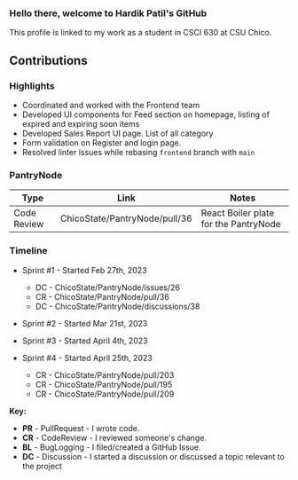 ### Hello there, welcome to Hardik Patil's GitHub

This profile is linked to my work as a student in CSCI 630 at CSU Chico.

## Contributions

### Highlights

- Coordinated and worked with the Frontend team
- Developed UI components for Feed section on homepage, listing of expired and expiring soon items
- Developed Sales Report UI page. List of all category
- Form validation on Register and login page.
- Resolved linter issues while rebasing `frontend` branch with `main`

### PantryNode

| Type        | Link                          | Notes                                 |
| ----------- | ----------------------------- | ------------------------------------- |
| Code Review | ChicoState/PantryNode/pull/36 | React Boiler plate for the PantryNode |

### Timeline

- Sprint #1 - Started Feb 27th, 2023
  - DC - ChicoState/PantryNode/issues/26
  - CR - ChicoState/PantryNode/pull/36
  - DC - ChicoState/PantryNode/discussions/38
- Sprint #2 - Started Mar 21st, 2023

- Sprint #3 - Started April 4th, 2023

- Sprint #4 - Started April 25th, 2023
  - CR - ChicoState/PantryNode/pull/203
  - CR - ChicoState/PantryNode/pull/195
  - CR - ChicoState/PantryNode/pull/209

**Key:**

- **PR** - PullRequest - I wrote code.
- **CR** - CodeReview - I reviewed someone's change.
- **BL** - BugLogging - I filed/created a GitHub Issue.
- **DC** - Discussion - I started a discussion or discussed a topic relevant to the project
